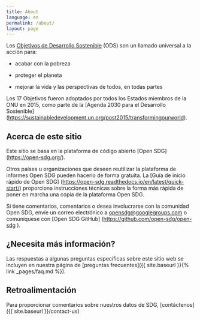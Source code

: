 ```yaml
---
title: About
language: en
permalink: /about/
layout: page
---
```


Los [Objetivos de Desarrollo Sostenible](http://www.un.org/sustainabledevelopment/sustainable-development-goals/) (ODS) son un llamado universal a la acción para:

   * acabar con la pobreza
  
   * proteger el planeta
  
   * mejorar la vida y las perspectivas de todos, en todas partes

Los 17 Objetivos fueron adoptados por todos los Estados miembros de la ONU en 2015, como parte de la [Agenda 2030 para el Desarrollo Sostenible] (https://sustainabledevelopment.un.org/post2015/transformingourworld).

## Acerca de este sitio
Este sitio se basa en la plataforma de código abierto [Open SDG] (https://open-sdg.org/).
    
Otros países u organizaciones que deseen reutilizar la plataforma de informes Open SDG pueden hacerlo de forma gratuita. La [Guía de inicio rápido de Open SDG] (https://open-sdg.readthedocs.io/en/latest/quick-start/) proporciona instrucciones técnicas sobre la forma más rápida de poner en marcha una copia de la plataforma Open SDG.

Si tiene comentarios, comentarios o desea involucrarse con la comunidad Open SDG, envíe un correo electrónico a <opensdg@googlegroups.com> o comuníquese con [Open SDG GitHub] (https://github.com/open-sdg/open-sdg ).

## ¿Necesita más información?
Las respuestas a algunas preguntas específicas sobre este sitio web se incluyen en nuestra página de [preguntas frecuentes]({{ site.baseurl }}{% link _pages/faq.md %}).

## Retroalimentación
Para proporcionar comentarios sobre nuestros datos de SDG, [contáctenos] ({{ site.baseurl }}/contact-us)
